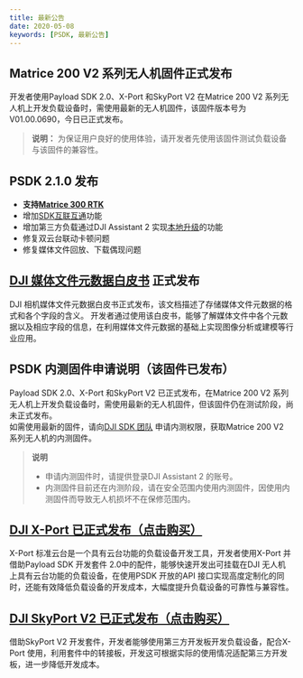 ```yaml
---
title: 最新公告
date: 2020-05-08
keywords: [PSDK, 最新公告]
---
```


## Matrice 200 V2 系列无人机固件正式发布
开发者使用Payload SDK 2.0、X-Port 和SkyPort V2 在Matrice 200 V2 系列无人机上开发负载设备时，需使用最新的无人机固件，该固件版本号为V01.00.0690，今日已正式发布。       
> **说明：** 为保证用户良好的使用体验，请开发者先使用该固件测试负载设备与该固件的兼容性。

## PSDK 2.1.0 发布
*  **支持[Matrice 300 RTK](https://www.dji.com/cn/matrice-300)**
*  增加[SDK互联互通](../basicfunction/SDK-mop.html)功能
*  增加第三方负载通过DJI Assistant 2 实现[本地升级](../basicfunction/upgrade.html)的功能
*  修复双云台联动卡顿问题
*  修复媒体文件回放、下载偶现问题

## <a href="https://terra-1-g.djicdn.com/71a7d383e71a4fb8887a310eb746b47f/general/DJI_Media_File_Metadata_WhitePaper.zip">DJI 媒体文件元数据白皮书</a> 正式发布
DJI 相机媒体文件元数据白皮书正式发布，该文档描述了存储媒体文件元数据的格式和各个字段的含义。
开发者通过使用该白皮书，能够了解媒体文件中各个元数据以及相应字段的信息，在利用媒体文件元数据的基础上实现图像分析或建模等行业应用。

## PSDK 内测固件申请说明（该固件已发布）
Payload SDK 2.0、X-Port 和SkyPort V2 已正式发布，在Matrice 200 V2 系列无人机上开发负载设备时，需使用最新的无人机固件，但该固件仍在测试阶段，尚未正式发布。       
如需使用最新的固件，请向<a href="mailto:dev@dji.com">DJI SDK 团队</a> 申请内测权限，获取Matrice 200 V2 系列无人机的内测固件。

> **说明**
> * 申请内测固件时，请提供登录DJI Assistant 2 的账号。
> * 内测固件目前还在内测阶段，请在安全范围内使用内测固件，因使用内测固件而导致无人机损坏不在保修范围内。

## <font color=#1fA3f6><a href="https://store.dji.com/cn/product/dji-x-port">DJI X-Port 已正式发布（点击购买）</a></font>
X-Port 标准云台是一个具有云台功能的负载设备开发工具，开发者使用X-Port 并借助Payload SDK 开发套件 2.0中的配件，能够快速开发出可挂载在DJI 无人机上具有云台功能的负载设备，在使用PSDK 开放的API 接口实现高度定制化的同时，还能有效降低负载设备的开发成本，大幅度提升负载设备的可靠性与兼容性。	

## <font color=#1fA3f6><a href="https://store.dji.com/cn/product/psdk-development-kit-v2">DJI SkyPort V2 已正式发布（点击购买）</a></font>
借助SkyPort V2 开发套件，开发者能够使用第三方开发板开发负载设备，配合X-Port 使用，利用套件中的转接板，开发这可根据实际的使用情况适配第三方开发板，进一步降低开发成本。
